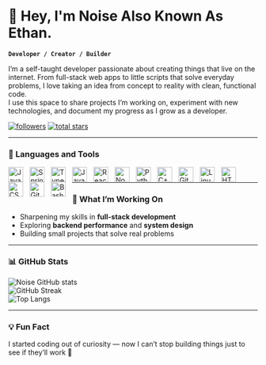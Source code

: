 # 👋 Hey, I'm Noise Also Known As Ethan.

**`Developer / Creator / Builder`**

I’m a self-taught developer passionate about creating things that live on the internet. From full-stack web apps to little scripts that solve everyday problems, I love taking an idea from concept to reality with clean, functional code.  
I use this space to share projects I’m working on, experiment with new technologies, and document my progress as I grow as a developer.

<p align="left">
   <a href="https://github.com/noisewastaken?tab=followers">
      <img alt="followers" title="Follow me on GitHub" src="https://custom-icon-badges.demolab.com/github/followers/noisewastaken?color=1DA1F2&labelColor=0A0A0A&style=for-the-badge&logo=person-add&label=Followers&logoColor=white"/></a>
   <a href="https://github.com/noisewastaken?tab=repositories&sort=stargazers">
      <img alt="total stars" title="Total stars on GitHub" src="https://custom-icon-badges.demolab.com/github/stars/noisewastaken?color=yellow&style=for-the-badge&labelColor=0A0A0A&logo=star&logoColor=white"/></a>
</p>

---

### 🧰 Languages and Tools

<img align="left" alt="Java" width="30px" style="padding-right:10px;" src="https://cdn.jsdelivr.net/gh/devicons/devicon/icons/java/java-original.svg"/>
<img align="left" alt="Spring" width="30px" style="padding-right:10px;" src="https://cdn.jsdelivr.net/gh/devicons/devicon/icons/spring/spring-original.svg"/>
<img align="left" alt="TypeScript" width="30px" style="padding-right:10px;" src="https://cdn.jsdelivr.net/gh/devicons/devicon/icons/typescript/typescript-plain.svg"/>
<img align="left" alt="JavaScript" width="30px" style="padding-right:10px;" src="https://cdn.jsdelivr.net/gh/devicons/devicon/icons/javascript/javascript-plain.svg"/>
<img align="left" alt="React" width="30px" style="padding-right:10px;" src="https://cdn.jsdelivr.net/gh/devicons/devicon/icons/react/react-original.svg"/>
<img align="left" alt="NodeJS" width="30px" style="padding-right:10px;" src="https://cdn.jsdelivr.net/gh/devicons/devicon/icons/nodejs/nodejs-original.svg"/>
<img align="left" alt="Python" width="30px" style="padding-right:10px;" src="https://cdn.jsdelivr.net/gh/devicons/devicon/icons/python/python-plain.svg"/>
<img align="left" alt="C++" width="30px" style="padding-right:10px;" src="https://cdn.jsdelivr.net/gh/devicons/devicon/icons/cplusplus/cplusplus-line.svg"/>
<img align="left" alt="Git" width="30px" style="padding-right:10px;" src="https://cdn.jsdelivr.net/gh/devicons/devicon/icons/git/git-original.svg"/>
<img align="left" alt="Linux" width="30px" style="padding-right:10px;" src="https://cdn.jsdelivr.net/gh/devicons/devicon/icons/linux/linux-original.svg"/>
<img align="left" alt="HTML" width="30px" style="padding-right:10px;" src="https://cdn.jsdelivr.net/gh/devicons/devicon/icons/html5/html5-plain.svg"/>
<img align="left" alt="CSS" width="30px" style="padding-right:10px;" src="https://cdn.jsdelivr.net/gh/devicons/devicon/icons/css3/css3-plain.svg"/>
<img align="left" alt="GitHub" width="30px" style="padding-right:10px;" src="https://cdn.jsdelivr.net/gh/devicons/devicon/icons/github/github-original.svg"/>
<img align="left" alt="Bash" width="30px" style="padding-right:10px;" src="https://cdn.jsdelivr.net/gh/devicons/devicon/icons/bash/bash-original.svg"/>
<br />

---

### 🌱 What I’m Working On
- Sharpening my skills in **full-stack development**  
- Exploring **backend performance** and **system design**  
- Building small projects that solve real problems  

---

### 📊 GitHub Stats

![Noise GitHub stats](https://github-readme-stats.vercel.app/api?username=noisewastaken&show_icons=true&theme=tokyonight)  
![GitHub Streak](https://streak-stats.demolab.com?user=noisewastaken&theme=tokyonight&border_radius=6)  
![Top Langs](https://github-readme-stats.vercel.app/api/top-langs/?username=noisewastaken&layout=compact&theme=tokyonight)

---

### 💡 Fun Fact
I started coding out of curiosity — now I can’t stop building things just to see if they’ll work 🚀
